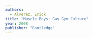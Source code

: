 ```yaml
---
authors:
  - Alverez, Erick
title: "Muscle Boys: Gay Gym Culture"
year: 2008
publisher: "Routledge"
---
```



